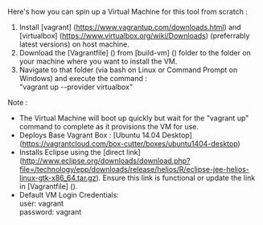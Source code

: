 Here's how you can spin up a Virtual Machine for this tool from scratch :

1. Install [vagrant] (https://www.vagrantup.com/downloads.html) and [virtualbox] (https://www.virtualbox.org/wiki/Downloads) (preferrably latest versions) on host machine.
2. Download the [Vagrantfile] () from [build-vm] () folder to the folder on your machine where you want to install the VM.
3. Navigate to that folder (via bash on Linux or Command Prompt on Windows) and execute the command :  
      "vagrant up --provider virtualbox"

Note :  
 -  The Virtual Machine will boot up quickly but wait for the "vagrant up" command to complete as it provisions the VM for use.
 -  Deploys Base Vagrant Box : [Ubuntu 14.04 Desktop] (https://vagrantcloud.com/box-cutter/boxes/ubuntu1404-desktop)
 -  Installs Eclipse using the [direct link] (http://www.eclipse.org/downloads/download.php?file=/technology/epp/downloads/release/helios/R/eclipse-jee-helios-linux-gtk-x86_64.tar.gz). Ensure this link is functional or update the link in [Vagrantfile] (). 
 -  Default VM Login Credentials:  
      user: vagrant  
      password: vagrant

